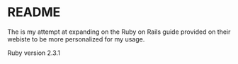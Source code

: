 # README

The is my attempt at expanding on the Ruby on Rails guide provided on 
their webiste to be more personalized for my usage.

Ruby version 2.3.1

